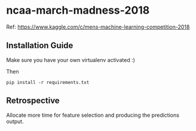# ncaa-march-madness-2018
Ref: https://www.kaggle.com/c/mens-machine-learning-competition-2018

## Installation Guide
Make sure you have your own virtualenv activated :) 

Then

`pip install -r requirements.txt`

## Retrospective
Allocate more time for feature selection and producing the predictions output.
